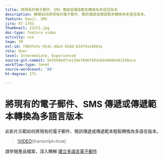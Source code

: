 ```yaml
---
title: 將現有的電子郵件、SMS 傳遞或傳遞範本轉換為多語言版本
description: 瞭解如何將現有的電子郵件、簡訊傳遞或傳遞範本轉換為多語言版本。
feature: Email, SMS
jira: KT-1703
thumbnail: 23251.jpg
doc-type: feature video
activity: use
team: TM
exl-id: f069fe5c-654c-4be3-818d-b34741e4681e
role: User
level: Intermediate, Experienced
source-git-commit: 943599bd7ce139ef846f093ebda9084a91550aca
workflow-type: tm+mt
source-wordcount: '80'
ht-degree: 27%

---
```


# 將現有的電子郵件、SMS 傳遞或傳遞範本轉換為多語言版本

此影片示範如何將現有的電子郵件、簡訊傳遞或傳遞範本輕鬆轉換為多語言版本。

>[!VIDEO](https://video.tv.adobe.com/v/23251?learn=on){transcript=true}

請參閱產品檔案，深入瞭解 [建立多語言電子郵件](https://experienceleague.adobe.com/docs/campaign-standard/using/communication-channels/email-messages/creating-a-multilingual-email.html?lang=en)
